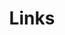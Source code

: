 ---
title: Links
links:
  - title: GitHub
    description: 3000ye's github profile page.
    website: https://github.com/3000ye
    image: https://github.githubassets.com/images/modules/logos_page/GitHub-Mark.png

  - title: Email
    description: contact me by email.
    website: "mailto: castor_ye@163.com"

  - title: Bilibili
    description: 3000ye's bilibili profile page.
    website: https://space.bilibili.com/44756427?spm_id_from=333.1007.0.0
    image: 

menu:
    main: 
        weight: 4
        params:
            icon: link

comments: false
---